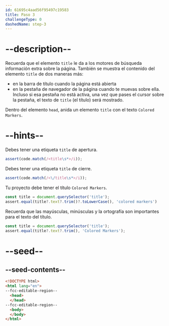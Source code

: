 ```yaml
---
id: 61695c4aad56f95497c19583
title: Paso 3
challengeType: 0
dashedName: step-3
---
```


# --description--

Recuerda que el elemento `title` le da a los motores de búsqueda información extra sobre la página. También se muestra el contenido del elemento `title` de dos maneras más:

* en la barra de título cuando la página está abierta
* en la pestaña de navegador de la página cuando te muevas sobre ella. Incluso si esa pestaña no está activa, una vez que pases el cursor sobre la pestaña, el texto de `title` (el título) será mostrado.

Dentro del elemento `head`, anida un elemento `title` con el texto `Colored Markers`.

# --hints--

Debes tener una etiqueta `title` de apertura.

```js
assert(code.match(/<title\s*>/i));
```

Debes tener una etiqueta `title` de cierre.

```js
assert(code.match(/<\/title\s*>/i));
```

Tu proyecto debe tener el título `Colored Markers`.

```js
const title = document.querySelector('title');
assert.equal(title?.text?.trim()?.toLowerCase(), 'colored markers')
```

Recuerda que las mayúsculas, minúsculas y la ortografía son importantes para el texto del título.

```js
const title = document.querySelector('title');
assert.equal(title?.text?.trim(), 'Colored Markers');
```

# --seed--

## --seed-contents--

```html
<!DOCTYPE html>
<html lang="en">
--fcc-editable-region--
  <head>
  </head>
--fcc-editable-region--
  <body>
  </body>
</html>
```
